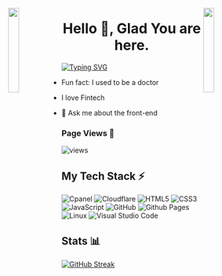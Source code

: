<img align="left" src="https://user-images.githubusercontent.com/65187002/144930161-2f783401-8d27-4fdf-a2f7-cc0ba32f1f1f.gif" width="21%" style="display:inline;"><img align="right" src="https://user-images.githubusercontent.com/65187002/144930161-2f783401-8d27-4fdf-a2f7-cc0ba32f1f1f.gif" width="21%" style="display:inline;">

<h1 align="center">Hello 👋, Glad You are here.</h1>
<a href="https://git.io/typing-svg"><img src="https://readme-typing-svg.herokuapp.com?font=Fira+Code&pause=1000&color=F715A4&random=false&width=435&lines=Hello!+;I+am+Ivan.;I+am+a+Front-end+developer" alt="Typing SVG" /></a>


- Fun fact: I used to be a doctor

- I love Fintech

- 💬 Ask me about the front-end

</p>

### Page Views 👀

![views](https://komarev.com/ghpvc/?username=iluyimbazi&style=fflat-square&color=54856b)


## My Tech Stack ⚡

![Cpanel](https://img.shields.io/static/v1?style=for-the-badge&message=Cpanel&color=FF7E00&logo=cpanel&logoColor=FFFFFF&label=)
![Cloudflare](https://img.shields.io/static/v1?style=for-the-badge&message=Cloudflare&color=212121&logo=Cloudflare&logoColor=ffff&label=)
![HTML5](https://img.shields.io/static/v1?style=for-the-badge&message=HTML5&color=E34F26&logo=HTML5&logoColor=FFFFFF&label=)
![CSS3](https://img.shields.io/static/v1?style=for-the-badge&message=CSS3&color=1572B6&logo=CSS3&logoColor=FFFFFF&label=)
![JavaScript](https://img.shields.io/badge/Javascript-F7DF1E?logo=javascript&logoColor=black&style=for-the-badge)
![GitHub](https://img.shields.io/badge/github-%23121011.svg?style=for-the-badge&logo=github&logoColor=white)
![Github Pages](https://img.shields.io/badge/github%20pages-121013?style=for-the-badge&logo=github&logoColor=white)
![Linux](https://img.shields.io/badge/Linux-FCC624?style=for-the-badge&logo=linux&logoColor=black)
![Visual Studio Code](https://img.shields.io/badge/Visual%20Studio%20Code-0078d7.svg?style=for-the-badge&logo=visual-studio-code&logoColor=white)

## Stats 📊

<p>
<a href="https://git.io/streak-stats"><img src="https://streak-stats.demolab.com?user=iluyimbazi&theme=darcula" alt="GitHub Streak" /></a>
